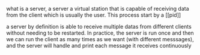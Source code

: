 what is a server, a server a virtual station that is capable of receiving data from the client which is usually the user.
This process start by a [[pid]] 

a server by definition is able to receive multiple datas from different clients without needing to be restarted. In practice, the server is run once and then we can run the client as many times as we want (with different messsages), and the server will handle and print each message it receives continuously

